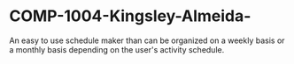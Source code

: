 # COMP-1004-Kingsley-Almeida-
An easy to use schedule maker than can be organized on a weekly basis or a monthly basis depending on the user's activity schedule.
